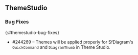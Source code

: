 ﻿## ThemeStudio

### Bug Fixes
{:#themestudio-bug-fixes}

* #244269 – Themes will be applied properly for SfDiagram's `QuickCommand` and `DiagramThumb` in Theme Studio.
